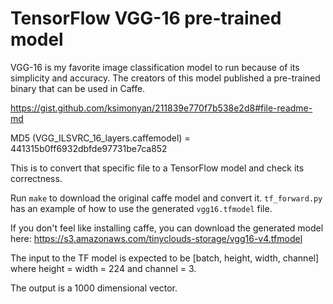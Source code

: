 # TensorFlow VGG-16 pre-trained model

VGG-16 is my favorite image classification model to run 
because of its simplicity and accuracy. The creators of this model 
published a pre-trained binary that can be used in Caffe.

https://gist.github.com/ksimonyan/211839e770f7b538e2d8#file-readme-md

MD5 (VGG_ILSVRC_16_layers.caffemodel) = 441315b0ff6932dbfde97731be7ca852

This is to convert that specific file to a TensorFlow model and check
its correctness.

Run `make` to download the original caffe model and convert it.
`tf_forward.py` has an example of how to use the generated `vgg16.tfmodel`
file.

If you don't feel like installing caffe, you can download the generated
model here: https://s3.amazonaws.com/tinyclouds-storage/vgg16-v4.tfmodel

The input to the TF model is expected to be [batch, height, width, channel]
where height = width = 224 and channel = 3.

The output is a 1000 dimensional vector.
